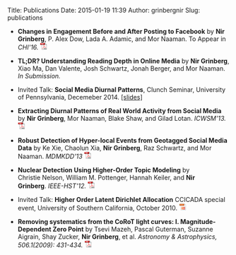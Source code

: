 Title: Publications
Date: 2015-01-19 11:39
Author: grinbergnir
Slug: publications

-   **Changes in Engagement Before and After Posting to Facebook** by **Nir Grinberg**, P. Alex Dow, Lada A. Adamic, and Mor Naaman. To Appear in *CHI'16.* <a href="/papers/contribution2016grinberg.pdf" target="_blank"><img src="/images/pdf-icon-16x16.png"></a>

-   **TL;DR? Understanding Reading Depth in Online Media** by **Nir Grinberg**, Xiao Ma, Dan Valente, Josh Schwartz, Jonah Berger, and Mor Naaman. *In Submission.* 

-   Invited Talk: **Social Media Diurnal Patterns**, Clunch Seminar, University of Pennsylvania, Decemeber 2014. <a href="/files/upenn2014/social-media-diurnal-patterns.html" target="_blank">[slides]</a>

-   **Extracting Diurnal Patterns of Real World Activity from Social Media** by **Nir Grinberg**, Mor Naaman, Blake Shaw, and Gilad Lotan. *ICWSM'13.* <a href="/papers/grinberg-icwsm2013-extracting.pdf" target="_blank"><img src="/images/pdf-icon-16x16.png"></a>

-   **Robust Detection of Hyper-local Events from Geotagged Social Media Data** by Ke Xie, Chaolun Xia, **Nir Grinberg**, Raz Schwartz, and Mor Naaman. *MDMKDD'13* <a href="/papers/robust-detection-sm-hyperlocal-events.pdf" target="_blank"><img src="/images/pdf-icon-16x16.png"></a>

-   **Nuclear Detection Using Higher-Order Topic Modeling** by Christie Nelson, William M. Pottenger, Hannah Keiler, and **Nir Grinberg**. *IEEE-HST'12.* <a href="/papers/IEEE-HST-2012-Nuclear-Detection-Paper-Christie.pdf" target="_blank"><img src="/images/pdf-icon-16x16.png"></a>

-   Invited Talk: **Higher Order Latent Dirichlet Allocation** CCICADA special event, University of Southern California, October 2010. <a href="/papers/HO-LDA-CCICADA-Nir-Oct2010.pptx" target="_blank"><img src="/images/pptx-icon-16x16.png"></a>

-   **Removing systematics from the CoRoT light curves: I. Magnitude-Dependent Zero Point** by Tsevi Mazeh, Pascal Guterman, Suzanne Aigrain, Shay Zucker, **Nir Grinberg**, et al. *Astronomy & Astrophysics, 506.1(2009): 431-434.* <a href="/papers/Removing-systematics-from-the-CoRoT-light-curves.pdf" target="_blank"><img src="/images/pdf-icon-16x16.png"></a>